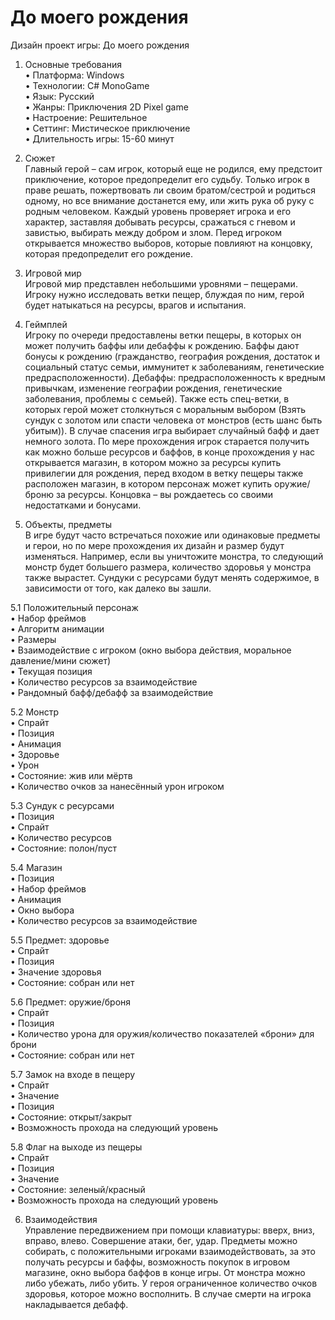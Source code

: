 # До моего рождения
Дизайн проект игры: До моего рождения 
  1. Основные требования  
•	Платформа: Windows  
•	Технологии: C# MonoGame  
•	Язык: Русский  
•	Жанры: Приключения 2D Pixel game  
•	Настроение: Решительное  
•	Сеттинг: Мистическое приключение  
•	Длительность игры: 15-60 минут  
  2. Сюжет  
Главный герой – сам игрок, который еще не родился, ему предстоит приключение, которое предопределит его судьбу. Только игрок в праве решать, пожертвовать ли своим братом/сестрой и родиться одному, но все внимание достанется ему, или жить рука об руку с родным человеком. Каждый уровень проверяет игрока и его характер, заставляя добывать ресурсы, сражаться с гневом и завистью, выбирать между добром и злом. Перед игроком открывается множество выборов, которые повлияют на концовку, которая предопределит его рождение.
  3. Игровой мир  
Игровой мир представлен небольшими уровнями – пещерами. Игроку нужно исследовать ветки пещер, блуждая по ним, герой будет натыкаться на ресурсы, врагов и испытания. 
  4. Геймплей  
Игроку по очереди предоставлены ветки пещеры, в которых он может получить баффы или дебаффы к рождению. Баффы дают бонусы к рождению (гражданство, география рождения, достаток и социальный статус семьи, иммунитет к заболеваниям, генетические предрасположенности). Дебаффы: предрасположенность к вредным привычкам, изменение географии рождения, генетические заболевания, проблемы с семьей). Также есть спец-ветки, в которых герой может столкнуться с моральным выбором (Взять сундук с золотом или спасти человека от монстров (есть шанс быть убитым)). В случае спасения игра выбирает случайный бафф и дает немного золота. По мере прохождения игрок старается получить как можно больше ресурсов и баффов, в конце прохождения у нас открывается магазин, в котором можно за ресурсы купить привилегии для рождения, перед входом в ветку пещеры также расположен магазин, в котором персонаж может купить оружие/броню за ресурсы. Концовка – вы рождаетесь со своими недостатками и бонусами.   

  5. Объекты, предметы  
В игре будут часто встречаться похожие или одинаковые предметы и герои, но по мере прохождения их дизайн и размер будут изменяться. Например, если вы уничтожите монстра, то следующий монстр будет большего размера, количество здоровья у монстра также вырастет. Сундуки с ресурсами будут менять содержимое, в зависимости от того, как далеко вы зашли.
  
  5.1 Положительный персонаж  
•	Набор фреймов  
•	Алгоритм анимации  
•	Размеры  
•	Взаимодействие с игроком (окно выбора действия, моральное давление/мини сюжет)  
•	Текущая позиция  
•	Количество ресурсов за взаимодействие  
•	Рандомный бафф/дебафф за взаимодействие  
  
  5.2 Монстр  
•	Спрайт  
•	Позиция  
•	Анимация  
•	Здоровье  
•	Урон  
•	Состояние: жив или мёртв  
•	Количество очков за нанесённый урон игроком  
  
  5.3 Сундук с ресурсами  
•	Позиция  
•	Спрайт  
•	Количество ресурсов  
•	Состояние: полон/пуст  

  5.4 Магазин  
•	Позиция  
•	Набор фреймов  
•	Анимация  
•	Окно выбора  
•	Количество ресурсов за взаимодействие  
  
  5.5 Предмет: здоровье  
•	Спрайт  
•	Позиция  
•	Значение здоровья  
•	Состояние: собран или нет  
  
  5.6 Предмет: оружие/броня  
•	Спрайт  
•	Позиция  
•	Количество урона для оружия/количество показателей «брони» для брони  
•	Состояние: собран или нет  
  
  5.7 Замок на входе в пещеру  
•	Спрайт  
•	Значение  
•	Позиция  
•	Состояние: открыт/закрыт  
•	Возможность прохода на следующий уровень  
  
  5.8 Флаг на выходе из пещеры  
•	Спрайт  
•	Позиция  
•	Значение  
•	Состояние: зеленый/красный  
•	Возможность прохода на следующий уровень  

  6. Взаимодействия  
Управление передвижением при помощи клавиатуры: вверх, вниз, вправо, влево. Совершение атаки, бег, удар. Предметы можно собирать, с положительными игроками взаимодействовать, за это получать ресурсы и баффы, возможность покупок в игровом магазине, окно выбора баффов в конце игры. От монстра можно либо убежать, либо убить. У героя ограниченное количество очков здоровья, которое можно восполнить. В случае смерти на игрока накладывается дебафф. 

